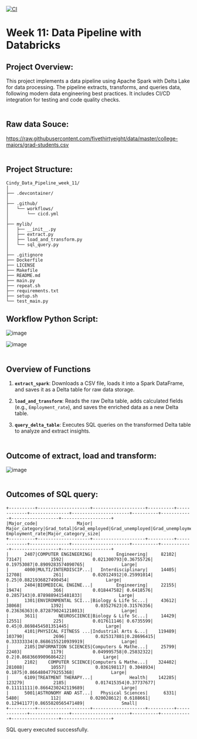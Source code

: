 [![CI](https://github.com/nogibjj/Cindy_Data_Pipeline_week_11/actions/workflows/cicd.yml/badge.svg)](https://github.com/nogibjj/Cindy_Data_Pipeline_week_11/actions/workflows/cicd.yml)
# Week 11: Data Pipeline with Databricks

## Project Overview:
This project implements a data pipeline using Apache Spark with Delta Lake for data processing. The pipeline extracts, transforms, and queries data, following modern data engineering best practices. It includes CI/CD integration for testing and code quality checks. <br><br>

## Raw data Souce: 
https://raw.githubusercontent.com/fivethirtyeight/data/master/college-majors/grad-students.csv <br><br>

## Project Structure:
```plaintext 
Cindy_Data_Pipeline_week_11/
│
├── .devcontainer/
│
├── .github/
│   └── workflows/
│       └── cicd.yml
│
├── mylib/
│   ├── __init__.py
│   ├── extract.py
│   ├── load_and_transform.py
│   └── sql_query.py
│
├── .gitignore
├── Dockerfile
├── LICENSE
├── Makefile
├── README.md
├── main.py
├── repeat.sh
├── requirements.txt
├── setup.sh
└── test_main.py
```

## Workflow Python Script:
![image](https://github.com/user-attachments/assets/eb65b444-ae33-4070-93f7-ed53adef55b9)

![image](https://github.com/user-attachments/assets/30cd52a4-efad-48ce-9585-1b74008bb350) <br><br>

## Overview of Functions

1. **`extract_spark`**: Downloads a CSV file, loads it into a Spark DataFrame, and saves it as a Delta table for raw data storage.

2. **`load_and_transform`**: Reads the raw Delta table, adds calculated fields (e.g., `Employment_rate`), and saves the enriched data as a new Delta table.

3. **`query_delta_table`**: Executes SQL queries on the transformed Delta table to analyze and extract insights. <br><br>

## Outcome of extract, load and transform:
![image](https://github.com/user-attachments/assets/ef7f99a7-4a53-4645-8fe0-dc80e5267527) <br><br>

## Outcomes of SQL query:
```plaintext 
+----------+--------------------+--------------------+----------+-------------+---------------+----------------------+----------+------------+------------------+-------------------+
|Major_code|               Major|      Major_category|Grad_total|Grad_employed|Grad_unemployed|Grad_unemployment_rate|Grad_share|Grad_premium|   Employment_rate|Major_category_size|
+----------+--------------------+--------------------+----------+-------------+---------------+----------------------+----------+------------+------------------+-------------------+
|      2407|COMPUTER ENGINEERING|         Engineering|     82102|        73147|           1592|           0.021300793|0.36755726|  0.19753087|0.8909283574090765|              Large|
|      4000|MULTI/INTERDISCIP...|   Interdisciplinary|     14405|        12708|            261|           0.020124912|0.25991014|        0.25|0.8821936827490454|              Large|
|      2404|BIOMEDICAL ENGINE...|         Engineering|     22155|        19474|            366|           0.018447582| 0.6418576|   0.2857143|0.8789889415481833|              Large|
|      1301|ENVIRONMENTAL SCI...|Biology & Life Sc...|     43612|        38068|           1392|            0.03527623|0.31576356|  0.23636363|0.8728790241218013|              Large|
|      3611|        NEUROSCIENCE|Biology & Life Sc...|     14429|        12551|            225|           0.017611146| 0.6735599|        0.45|0.8698454501351445|              Large|
|      4101|PHYSICAL FITNESS ...|Industrial Arts &...|    119489|       103790|           2696|           0.025317881|0.28696415|  0.33333334|0.8686155210939919|              Large|
|      2105|INFORMATION SCIENCES|Computers & Mathe...|     25799|        22403|           1179|           0.049995758|0.25832322|         0.2|0.8683669909686422|              Large|
|      2102|    COMPUTER SCIENCE|Computers & Mathe...|    324402|       281088|          10557|           0.036198117| 0.3048934|      0.1875|0.8664804779255368|              Large|
|      6109|TREATMENT THERAPY...|              Health|    142285|       123279|           2185|           0.017415354|0.37737677|  0.11111111|0.8664230242119689|              Large|
|      5001|ASTRONOMY AND AST...|   Physical Sciences|      6331|         5480|            112|           0.020028612| 0.6188661|  0.12941177|0.8655820565471489|              Small|
+----------+--------------------+--------------------+----------+-------------+---------------+----------------------+----------+------------+------------------+-------------------+
```
SQL query executed successfully.
